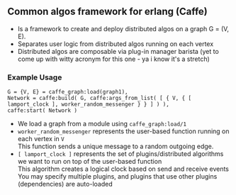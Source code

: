 ## Common algos framework for erlang (Caffe)

* Is a framework to create and deploy distributed algos on a graph G = (V, E). 
* Separates user logic from distributed algos running on each vertex
* Distributed algos are composable via plug-in manager barista (yet to come up with witty acronym for this one - ya i know it's a stretch)

### Example Usage

    G = {V, E} = caffe_graph:load(graph1),
    Network = caffe:build( G, caffe:args_from_list( [ { V, { [ lamport_clock ], worker_random_messenger } } ] ) ),
    caffe:start( Network )

* We load a graph from a module using `caffe_graph:load/1`
* `worker_random_messenger` represents the user-based function running on each vertex in `V`\
   This function sends a unique message to a random outgoing edge.
* `[ lamport_clock ]` represents the set of plugins/distributed algorithms we want to run on top of the user-based function\
  This algorithm creates a logical clock based on send and receive events\
  You may specify multiple plugins, and plugins that use other plugins (dependencies) are auto-loaded

